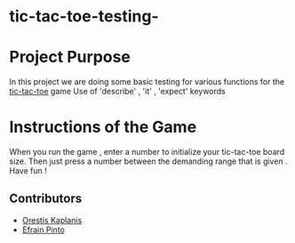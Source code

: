 # tic-tac-toe-testing-

# Project Purpose 
In this project we are doing some basic testing for various functions for the[ tic-tac-toe](https://github.com/userman95/tic-tac-toe) game 
Use of 'describe' , 'it' , 'expect' keywords

# Instructions of the Game
When you run the game , enter a number to initialize your tic-tac-toe board size. Then just press a number between the demanding range that is given . Have fun !  

## Contributors

* [Orestis Kaplanis](https://github.com/userman95)
* [Efrain Pinto](https://github.com/efrapp)
